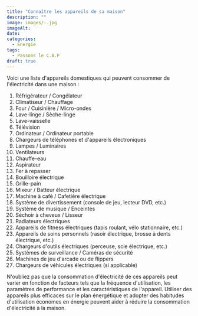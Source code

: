 ```yaml
---
title: "Connaître les appareils de sa maison"
description: ""
image: images/-.jpg
imageAlt: 
date: 
categories:
  - Energie
tags:
  - Passons le C.A.P
draft: true
---
```


Voici une liste d'appareils domestiques qui peuvent consommer de l'électricité dans une maison :

1. Réfrigérateur / Congélateur
2. Climatiseur / Chauffage
3. Four / Cuisinière / Micro-ondes
4. Lave-linge / Sèche-linge
5. Lave-vaisselle
6. Télévision
7. Ordinateur / Ordinateur portable
8. Chargeurs de téléphones et d'appareils électroniques
9. Lampes / Luminaires
10. Ventilateurs
11. Chauffe-eau
12. Aspirateur
13. Fer à repasser
14. Bouilloire électrique
15. Grille-pain
16. Mixeur / Batteur électrique
17. Machine à café / Cafetière électrique
18. Système de divertissement (console de jeu, lecteur DVD, etc.)
19. Système de musique / Enceintes
20. Séchoir à cheveux / Lisseur
21. Radiateurs électriques
22. Appareils de fitness électriques (tapis roulant, vélo stationnaire, etc.)
23. Appareils de soins personnels (rasoir électrique, brosse à dents électrique, etc.)
24. Chargeurs d'outils électriques (perceuse, scie électrique, etc.)
25. Systèmes de surveillance / Caméras de sécurité
26. Machines de jeu d'arcade ou de flippers
27. Chargeurs de véhicules électriques (si applicable)

N'oubliez pas que la consommation d'électricité de ces appareils peut varier en fonction de facteurs tels que la fréquence d'utilisation, les paramètres de performance et les caractéristiques de l'appareil. Utiliser des appareils plus efficaces sur le plan énergétique et adopter des habitudes d'utilisation économes en énergie peuvent aider à réduire la consommation d'électricité à la maison.
